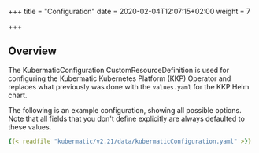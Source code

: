 +++
title = "Configuration"
date = 2020-02-04T12:07:15+02:00
weight = 7

+++

## Overview

The KubermaticConfiguration CustomResourceDefinition is used for configuring the Kubermatic Kubernetes Platform (KKP) Operator and
replaces what previously was done with the `values.yaml` for the KKP Helm chart.

The following is an example configuration, showing all possible options. Note that all fields that you
don't define explicitly are always defaulted to these values.

```yaml
{{< readfile "kubermatic/v2.21/data/kubermaticConfiguration.yaml" >}}
```
